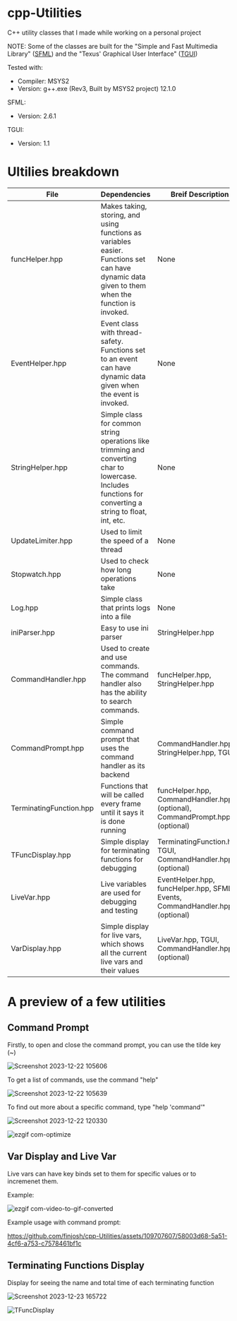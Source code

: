 # cpp-Utilities
C++ utility classes that I made while working on a personal project

NOTE: Some of the classes are built for the "Simple and Fast Multimedia Library" ([SFML](https://www.sfml-dev.org/index.php)) and the "Texus' Graphical User Interface" ([TGUI](https://tgui.eu/))

Tested with: 
  - Compiler: MSYS2
  - Version: g++.exe (Rev3, Built by MSYS2 project) 12.1.0

SFML:
  - Version: 2.6.1

TGUI:
  - Version: 1.1

# Ultilies breakdown
| File | Dependencies | Breif Description |
| --- | --- | --- |
| funcHelper.hpp | Makes taking, storing, and using functions as variables easier. Functions set can have dynamic data given to them when the function is invoked. | None |
| EventHelper.hpp | Event class with thread-safety. Functions set to an event can have dynamic data given when the event is invoked. | None |
| StringHelper.hpp | Simple class for common string operations like trimming and converting char to lowercase. Includes functions for converting a string to float, int, etc. | None |
| UpdateLimiter.hpp | Used to limit the speed of a thread | None |
| Stopwatch.hpp | Used to check how long operations take | None |
| Log.hpp | Simple class that prints logs into a file | None |
| iniParser.hpp | Easy to use ini parser | StringHelper.hpp |
| CommandHandler.hpp | Used to create and use commands. The command handler also has the ability to search commands. | funcHelper.hpp, StringHelper.hpp |
| CommandPrompt.hpp | Simple command prompt that uses the command handler as its backend | CommandHandler.hpp, StringHelper.hpp, TGUI |
| TerminatingFunction.hpp | Functions that will be called every frame until it says it is done running | funcHelper.hpp, CommandHandler.hpp (optional), CommandPrompt.hpp (optional) |
| TFuncDisplay.hpp | Simple display for terminating functions for debugging | TerminatingFunction.hpp, TGUI, CommandHandler.hpp (optional) |
| LiveVar.hpp | Live variables are used for debugging and testing | EventHelper.hpp, funcHelper.hpp, SFML Events, CommandHandler.hpp (optional) |
| VarDisplay.hpp | Simple display for live vars, which shows all the current live vars and their values | LiveVar.hpp, TGUI, CommandHandler.hpp (optional) |

# A preview of a few utilities

## Command Prompt

Firstly, to open and close the command prompt, you can use the tilde key (~)

![Screenshot 2023-12-22 105606](https://github.com/finjosh/cpp-Utilities/assets/109707607/b2e0ddac-76d3-40de-bfeb-456b96416b92)

To get a list of commands, use the command "help"

![Screenshot 2023-12-22 105639](https://github.com/finjosh/cpp-Utilities/assets/109707607/74438a7b-c2be-46dc-8fc5-285086b4b321)

To find out more about a specific command, type "help 'command'"

![Screenshot 2023-12-22 120330](https://github.com/finjosh/cpp-Utilities/assets/109707607/4bb83900-17a1-48e3-807f-225d1c03b468)

![ezgif com-optimize](https://github.com/finjosh/cpp-Utilities/assets/109707607/9786e255-aeed-453c-b2d4-42be619531f5)

## Var Display and Live Var

Live vars can have key binds set to them for specific values or to incremenet them.

Example:

![ezgif com-video-to-gif-converted](https://github.com/finjosh/cpp-Utilities/assets/109707607/cdb428d4-5b0c-455b-911b-3e4023e45b8c)

Example usage with command prompt:

https://github.com/finjosh/cpp-Utilities/assets/109707607/58003d68-5a51-4cf6-a753-c7578461bf1c

## Terminating Functions Display

Display for seeing the name and total time of each terminating function

![Screenshot 2023-12-23 165722](https://github.com/finjosh/cpp-Utilities/assets/109707607/e9649332-6aa2-4803-aa5f-f84c1e2fb868)

![TFuncDisplay](https://github.com/finjosh/cpp-Utilities/assets/109707607/02feac9a-3e17-4246-978f-5aca69cb8229)

